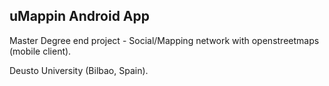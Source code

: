## uMappin Android App

Master Degree end project - Social/Mapping network with openstreetmaps (mobile client).

Deusto University (Bilbao, Spain).
